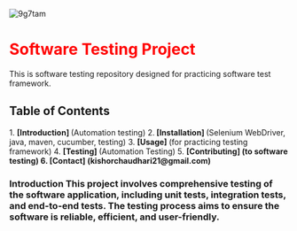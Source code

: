
![9g7tam](https://github.com/user-attachments/assets/a27f57c0-753f-47b3-a31b-d944ea3a3b8e)
<h1 style="color: red;">Software Testing Project </h1>
This is software testing repository designed for practicing software test framework. 
 <h2> Table of Contents  </h2>
1. <b>[Introduction] </b>(Automation testing) 
2.<b> [Installation] </b>(Selenium WebDriver, java, maven, cucumber, testing) 
3. <b>[Usage] </b>(for practicing testing framework) 
4. <b> [Testing] </b>(Automation Testing) 
5. <b>[Contributing] <b/>(to software testing) 
6. <b>[Contact] </b>(kishorchaudhari21@gmail.com) 
<h3>Introduction This project involves comprehensive testing of the software application, including unit tests, integration tests, and end-to-end tests. The testing process aims to ensure the software is reliable, efficient, and user-friendly. </h3>

